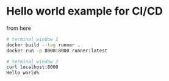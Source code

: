 # Hello world example for CI/CD

from here

```bash
# terminal window 1
docker build --tag runner .
docker run -p 8000:8000 runner:latest

# terminal window 2
curl localhost:8000
Hello world%
```